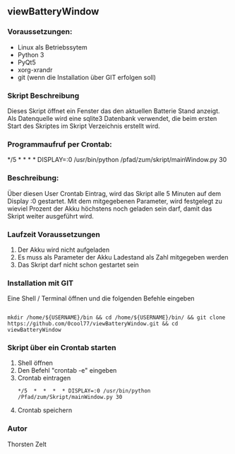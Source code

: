 <h2>viewBatteryWindow</h2>

<h3>Voraussetzungen:</h3>
<ul>
	<li>Linux als Betriebssytem</li>
	<li>Python 3</li>
	<li>PyQt5</li>
	<li>xorg-xrandr</li>
    <li>git (wenn die Installation über GIT erfolgen soll)</li>
</ul>
<h3>Skript Beschreibung</h3>
Dieses Skript öffnet ein Fenster das den aktuellen Batterie Stand anzeigt.<br />
Als Datenquelle wird eine sqlite3 Datenbank verwendet, die beim ersten Start des Skriptes im Skript Verzeichnis
erstellt wird.<br />
<h3>Programmaufruf per Crontab:</h3>
*/5  *  *  *  * DISPLAY=:0 /usr/bin/python /pfad/zum/skript/mainWindow.py 30<br />
<h3>Beschreibung:</h3>
Über diesen User Crontab Eintrag, wird das Skript alle 5 Minuten auf dem Display :0 gestartet.
Mit dem mitgegebenen Parameter, wird festgelegt zu wieviel Prozent der Akku höchstens noch geladen
sein darf, damit das Skript weiter ausgeführt wird.
<h3>Laufzeit Voraussetzungen</h3>
<ol>
	<li>Der Akku wird nicht aufgeladen</li>
	<li>Es muss als Parameter der Akku Ladestand als Zahl mitgegeben werden</li>
	<li>Das Skript darf nicht schon gestartet sein</li>
</ol>
<h3>Installation mit GIT</h3>
Eine Shell / Terminal öffnen und die folgenden Befehle eingeben
<pre><code>
mkdir /home/${USERNAME}/bin && cd /home/${USERNAME}/bin/ && git clone https://github.com/0cool77/viewBatteryWindow.git && cd viewBatteryWindow 
</code></pre>
<h3>Skript über ein Crontab starten</h3>
<ol> 
    <li>Shell öffnen</li>
    <li>Den Befehl "crontab -e" eingeben</li>
    <li>Crontab eintragen<br /><pre><code>*/5  *  *  *  * DISPLAY=:0 /usr/bin/python /Pfad/zum/Skript/mainWindow.py 30</code></pre></li>
    <li>Crontab speichern</li>
</ol>

<h3>Autor</h3>
Thorsten Zelt
